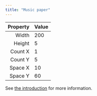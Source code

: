 ```yaml
---
title: "Music paper"
---
```


| Property | Value |
|---------:|:------|
|    Width | 200   |
|   Height | 5     |
|  Count X | 1     |
|  Count Y | 5     |
|  Space X | 10    |
|  Space Y | 60    |

See [the introduction](intro) for more information.
